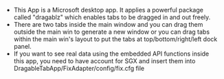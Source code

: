 * This App is a Microsoft desktop app. It applies a powerful package called "dragablz" which enables tabs to be dragged in and out freely.
* There are two tabs inside the main window and you can drag them outside the main win to generate a new window or you can drag tabs within the main win's layout to put the tabs at top/bottom/right/left dock panel.
* If you want to see real data using the embedded API functions inside this app, you need to have account for SGX and insert them into DragableTabApp/FixAdapter/config/fix.cfg file
